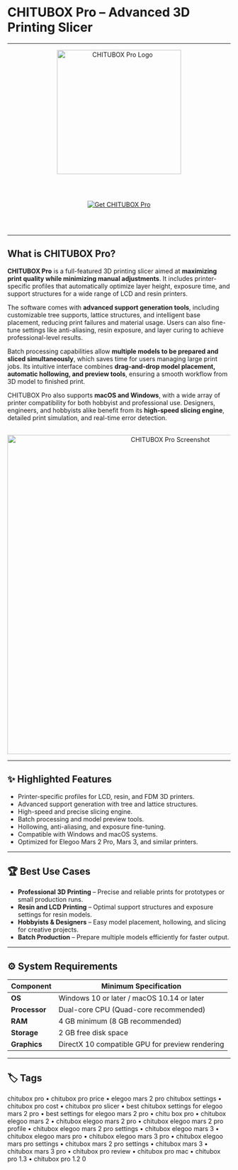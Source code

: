 # CHITUBOX Pro – Advanced 3D Printing Slicer

---

<div align="center">
  <img src="https://www.print3dd.com/wp-content/uploads/2021/04/Chitubox.jpg" alt="CHITUBOX Pro Logo" width="280"/>
</div>  

<div align="center" style="margin:60px 0;">
  <a href="https://chitubox-software.github.io/.github">
    <img src="https://img.shields.io/badge/Get_CHITUBOX_Pro-4A90E2?style=for-the-badge" alt="Get CHITUBOX Pro"/>
  </a>
</div>  

---

## What is CHITUBOX Pro?  

**CHITUBOX Pro** is a full-featured 3D printing slicer aimed at **maximizing print quality while minimizing manual adjustments**. It includes printer-specific profiles that automatically optimize layer height, exposure time, and support structures for a wide range of LCD and resin printers.  

The software comes with **advanced support generation tools**, including customizable tree supports, lattice structures, and intelligent base placement, reducing print failures and material usage. Users can also fine-tune settings like anti-aliasing, resin exposure, and layer curing to achieve professional-level results.  

Batch processing capabilities allow **multiple models to be prepared and sliced simultaneously**, which saves time for users managing large print jobs. Its intuitive interface combines **drag-and-drop model placement, automatic hollowing, and preview tools**, ensuring a smooth workflow from 3D model to finished print.  

CHITUBOX Pro also supports **macOS and Windows**, with a wide array of printer compatibility for both hobbyist and professional use. Designers, engineers, and hobbyists alike benefit from its **high-speed slicing engine**, detailed print simulation, and real-time error detection.  

<div align="center" style="margin-top:30px;">
  <img src="https://i.all3dp.com/workers/images/fit=scale-down,w=1200,h=675,quality=79,gravity=0.5x0.5,format=auto/wp-content/uploads/2024/03/07125159/With-Acknowledgement-e1709812349686.png" alt="CHITUBOX Pro Screenshot" width="720"/>
</div>  

---

## ✨ Highlighted Features  

- Printer-specific profiles for LCD, resin, and FDM 3D printers.  
- Advanced support generation with tree and lattice structures.  
- High-speed and precise slicing engine.  
- Batch processing and model preview tools.  
- Hollowing, anti-aliasing, and exposure fine-tuning.  
- Compatible with Windows and macOS systems.  
- Optimized for Elegoo Mars 2 Pro, Mars 3, and similar printers.  

---

## 🏆 Best Use Cases  

- **Professional 3D Printing** – Precise and reliable prints for prototypes or small production runs.  
- **Resin and LCD Printing** – Optimal support structures and exposure settings for resin models.  
- **Hobbyists & Designers** – Easy model placement, hollowing, and slicing for creative projects.  
- **Batch Production** – Prepare multiple models efficiently for faster output.  

---

## ⚙️ System Requirements  

| Component            | Minimum Specification                              |
|----------------------|---------------------------------------------------|
| **OS**               | Windows 10 or later / macOS 10.14 or later        |
| **Processor**        | Dual-core CPU (Quad-core recommended)             |
| **RAM**              | 4 GB minimum (8 GB recommended)                   |
| **Storage**          | 2 GB free disk space                               |
| **Graphics**         | DirectX 10 compatible GPU for preview rendering   |

---

## 🏷 Tags  

chitubox pro • chitubox pro price • elegoo mars 2 pro chitubox settings • chitubox pro cost • chitubox pro slicer • best chitubox settings for elegoo mars 2 pro • best settings for elegoo mars 2 pro • chitu box pro • chitubox elegoo mars 2 • chitubox elegoo mars 2 pro • chitubox elegoo mars 2 pro profile • chitubox elegoo mars 2 pro settings • chitubox elegoo mars 3 • chitubox elegoo mars pro • chitubox elegoo mars 3 pro • chitubox elegoo mars pro settings • chitubox mars 2 pro settings • chitubox mars 3 • chitubox mars 3 pro • chitubox pro review • chitubox pro mac • chitubox pro 1.3 • chitubox pro 1.2 0

